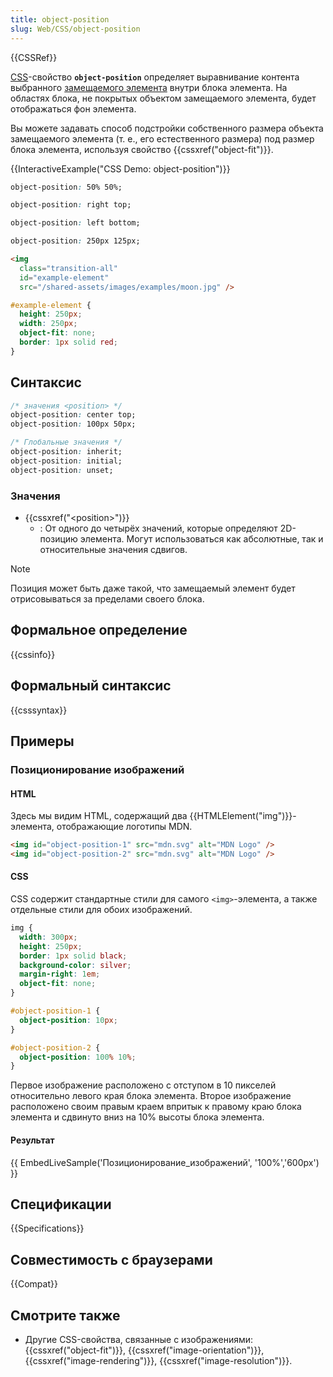 ```yaml
---
title: object-position
slug: Web/CSS/object-position
---
```


{{CSSRef}}

[CSS](/ru/docs/Web/CSS)-свойство **`object-position`** определяет выравнивание контента выбранного [замещаемого элемента](/ru/docs/Web/CSS/%D0%97%D0%B0%D0%BC%D0%B5%D1%89%D0%B0%D0%B5%D0%BC%D1%8B%D0%B9_%D1%8D%D0%BB%D0%B5%D0%BC%D0%B5%D0%BD%D1%82) внутри блока элемента. На областях блока, не покрытых объектом замещаемого элемента, будет отображаться фон элемента.

Вы можете задавать способ подстройки собственного размера объекта замещаемого элемента (т. е., его естественного размера) под размер блока элемента, используя свойство {{cssxref("object-fit")}}.

{{InteractiveExample("CSS Demo: object-position")}}

```css interactive-example-choice
object-position: 50% 50%;
```

```css interactive-example-choice
object-position: right top;
```

```css interactive-example-choice
object-position: left bottom;
```

```css interactive-example-choice
object-position: 250px 125px;
```

```html interactive-example
<img
  class="transition-all"
  id="example-element"
  src="/shared-assets/images/examples/moon.jpg" />
```

```css interactive-example
#example-element {
  height: 250px;
  width: 250px;
  object-fit: none;
  border: 1px solid red;
}
```

## Синтаксис

```css
/* значения <position> */
object-position: center top;
object-position: 100px 50px;

/* Глобальные значения */
object-position: inherit;
object-position: initial;
object-position: unset;
```

### Значения

- {{cssxref("&lt;position&gt;")}}
  - : От одного до четырёх значений, которые определяют 2D-позицию элемента. Могут использоваться как абсолютные, так и относительные значения сдвигов.

> [!NOTE]
> Позиция может быть даже такой, что замещаемый элемент будет отрисовываться за пределами своего блока.

## Формальное определение

{{cssinfo}}

## Формальный синтаксис

{{csssyntax}}

## Примеры

### Позиционирование изображений

#### HTML

Здесь мы видим HTML, содержащий два {{HTMLElement("img")}}-элемента, отображающие логотипы MDN.

```html
<img id="object-position-1" src="mdn.svg" alt="MDN Logo" />
<img id="object-position-2" src="mdn.svg" alt="MDN Logo" />
```

#### CSS

CSS содержит стандартные стили для самого `<img>`-элемента, а также отдельные стили для обоих изображений.

```css
img {
  width: 300px;
  height: 250px;
  border: 1px solid black;
  background-color: silver;
  margin-right: 1em;
  object-fit: none;
}

#object-position-1 {
  object-position: 10px;
}

#object-position-2 {
  object-position: 100% 10%;
}
```

Первое изображение расположено с отступом в 10 пикселей относительно левого края блока элемента. Второе изображение расположено своим правым краем впритык к правому краю блока элемента и сдвинуто вниз на 10% высоты блока элемента.

#### Результат

{{ EmbedLiveSample('Позиционирование_изображений', '100%','600px') }}

## Спецификации

{{Specifications}}

## Совместимость с браузерами

{{Compat}}

## Смотрите также

- Другие CSS-свойства, связанные с изображениями: {{cssxref("object-fit")}}, {{cssxref("image-orientation")}}, {{cssxref("image-rendering")}}, {{cssxref("image-resolution")}}.

